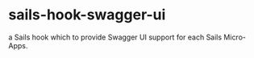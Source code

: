 # sails-hook-swagger-ui
a Sails hook which to provide Swagger UI support for each Sails Micro-Apps.
